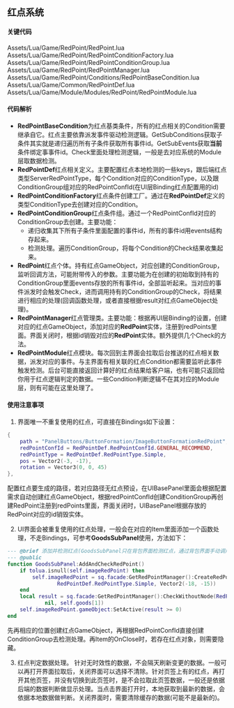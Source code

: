 ## 红点系统
#### 关键代码
Assets/Lua/Game/RedPoint/RedPoint.lua
Assets/Lua/Game/RedPoint/RedPointConditionFactory.lua
Assets/Lua/Game/RedPoint/RedPointConditionGroup.lua
Assets/Lua/Game/RedPoint/RedPointManager.lua
Assets/Lua/Game/RedPoint/Conditions/RedPointBaseCondition.lua
Assets/Lua/Game/Common/RedPointDef.lua
Assets/Lua/Game/Module/Modules/RedPoint/RedPointModule.lua

#### 代码解析
- **RedPointBaseCondition**为红点基类条件，所有的红点相关的Condition需要继承自它。红点主要依靠派发事件驱动检测逻辑。GetSubConditions获取子条件其实就是递归遍历所有子条件获取所有事件id。GetSubEvents获取**当前**条件绑定事事件id。Check里面处理检测逻辑，一般是去对应系统的Module层取数据检测。
- **RedPointDef**红点相关定义。主要配置红点本地检测的一些keys，跟后端红点类型ServerRedPointType，每个Condition对应的ConditionType，以及跟ConditionGroup组对应的RedPointConfId(在UI层Binding红点配置用的id)
- **RedPointConditionFactory**红点条件创建工厂。通过在**RedPointDef**定义的类型ConditionType去创建对应的Condition。
- **RedPointConditionGroup**红点条件组。通过一个RedPointConfId对应的ConditionGroup去创建。主要功能：
	- 递归收集其下所有子条件里面配置的事件id，所有的事件id用events结构存起来。
	- 检测处理。遍历ConditionGroup，将每个Condition的Check结果收集起来。
- **RedPoint**红点个体。持有红点GameObject，对应创建的ConditionGroup，监听回调方法，可能附带传入的参数。主要功能为在创建的初始取到持有的ConditionGroup里面events存放的所有事件id，全部监听起来。当对应的事件派发时会触发Check，进而调用持有的ConditionGroup的Check，将结果进行相应的处理(回调函数处理，或者直接根据result对红点GameObject处理)。
- **RedPointManager**红点管理类。主要功能：根据再UI层Binding的设置，创建对应的红点GameObject，添加对应的**RedPoint**实体，注册到redPoints里面。界面关闭时，根据id销毁对应的**RedPoint**实体。额外提供几个Check的方法。
- **RedPointModule**红点模块。每次回到主界面会拉取后台推送的红点相关数据，派发对应的事件。与主界面有相关联的红点Condition都需要监听此事件触发检测。后台可能直接返回计算好的红点结果给客户端，也有可能只返回给你用于红点逻辑判定的数据。一些Condition判断逻辑不在其对应的Module层，则有可能在这里处理了。

#### 使用注意事项
1. 界面唯一不重复使用的红点，可直接在Bindings如下设置：
```lua
{
    path = "PanelButtons/ButtonFormation/ImageButtonFormationRedPoint",
    redPointConfId = RedPointDef.RedPointConfId.GENERAL_RECOMMEND,
    redPointType = RedPointDef.RedPointType.Simple,
    pos = Vector2(-3, -17),
    rotation = Vector3(0, 0, 45)
},
```
配置红点要生成的路径，若对应路径无红点预设，在UIBasePanel里面会根据配置需求自动创建红点GameObject，根据redPointConfId创建ConditionGroup再创建RedPoint注册到redPoints里面，界面关闭时，UIBasePanel根据存放的RedPoint对应的id销毁实体。

2. UI界面会被重复使用的红点处理，一般会在对应的Item里面添加一个函数处理，不走Bindings，可参考**GoodsSubPanel**使用，方法如下：
```lua
--- @brief 添加并检测红点(GoodsSubPanel只在背包界面检测红点，通过背包界面手动调用添加并检测红点)
--- @public
function GoodsSubPanel:AddAndCheckRedPoint()
    if tolua.isnull(self.imageRedPoint) then
        self.imageRedPoint = sq.facade:GetRedPointManager():CreateRedPointObject(self.imageBG,
                RedPointDef.RedPointType.Simple, Vector2(-18, -15))
    end
    local result = sq.facade:GetRedPointManager():CheckWithoutNode(RedPointDef.RedPointConfId.PACKAGE_ITEM,
            nil, self.goods[1])
    self.imageRedPoint.gameObject:SetActive(result >= 0)
end
```
先再相应的位置创建红点GameObject，再根据RedPointConfId直接创建ConditionGroup去检测处理。再Item的OnClose时，若存在红点对象，则需要隐藏。

3. 红点判定数据处理。
针对无时效性的数据，不会隔天刷新变更的数据。一般可以再打开界面拉取后，关闭界面可以选择不清除。针对页签上有的红点，再打开其他页签，并没有切换到此页签时，是不会拉取此页签数据，一般还是依据后端的数据判断做显示处理。当点击界面打开时，本地获取到最新的数据，会依据本地数据做判断。关闭界面时，需要清除缓存的数据(可能不是最新的)。
